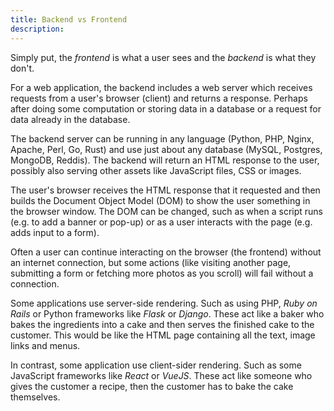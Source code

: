 ```yaml
---
title: Backend vs Frontend
description:
---
```


Simply put, the _frontend_ is what a user sees and the _backend_ is what they don't.

For a web application, the backend includes a web server which receives requests from a user's browser (client) and returns a response. Perhaps after doing some computation or storing data in a database or a request for data already in the database.

The backend server can be running in any language (Python, PHP, Nginx, Apache, Perl, Go, Rust) and use just about any database (MySQL, Postgres, MongoDB, Reddis). The backend will return an HTML response to the user, possibly also serving other assets like JavaScript files, CSS or images.

The user's browser receives the HTML response that it requested and then builds the Document Object Model (DOM) to show the user something in the browser window. The DOM can be changed, such as when a script runs (e.g. to add a banner or pop-up) or as a user interacts with the page (e.g. adds input to a form).

Often a user can continue interacting on the browser (the frontend) without an internet connection, but some actions (like visiting another page, submitting a form or fetching more photos as you scroll) will fail without a connection.

Some applications use server-side rendering. Such as using PHP, _Ruby on Rails_ or Python frameworks like _Flask_ or _Django_. These act like a baker who bakes the ingredients into a cake and then serves the finished cake to the customer. This would be like the HTML page containing all the text, image links and menus.

In contrast, some application use client-sider rendering. Such as some JavaScript frameworks like _React_ or _VueJS_. These act like someone who gives the customer a recipe, then the customer has to bake the cake themselves.

